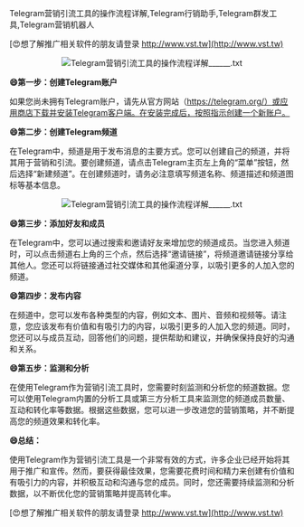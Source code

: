 Telegram营销引流工具的操作流程详解,Telegram行销助手,Telegram群发工具,Telegram营销机器人

[😍想了解推广相关软件的朋友请登录 http://www.vst.tw](http://www.vst.tw)

 <center><img src="https://vst.tw/MP4/tuiguang/png/8.png" alt="Telegram营销引流工具的操作流程详解______.txt"></center>

**😄第一步：创建Telegram账户**

如果您尚未拥有Telegram账户，请先从官方网站（https://telegram.org/）或应用商店下载并安装Telegram客户端。在安装完成后，按照指示创建一个新账户。

**😄第二步：创建Telegram频道**

在Telegram中，频道是用于发布消息的主要方式。您可以创建自己的频道，并将其用于营销和引流。要创建频道，请点击Telegram主页左上角的“菜单”按钮，然后选择“新建频道”。在创建频道时，请务必注意填写频道名称、频道描述和频道图标等基本信息。

 <center><img src="https://vst.tw/MP4/tuiguang/png/1.png" alt="Telegram营销引流工具的操作流程详解______.txt"></center>

**😄第三步：添加好友和成员**

在Telegram中，您可以通过搜索和邀请好友来增加您的频道成员。当您进入频道时，可以点击频道右上角的三个点，然后选择“邀请链接”，将频道邀请链接分享给其他人。您还可以将链接通过社交媒体和其他渠道分享，以吸引更多的人加入您的频道。

**😄第四步：发布内容**

在频道中，您可以发布各种类型的内容，例如文本、图片、音频和视频等。请注意，您应该发布有价值和有吸引力的内容，以吸引更多的人加入您的频道。同时，您还可以与成员互动，回答他们的问题，提供帮助和建议，并确保保持良好的沟通和关系。

**😄第五步：监测和分析**

在使用Telegram作为营销引流工具时，您需要时刻监测和分析您的频道数据。您可以使用Telegram内置的分析工具或第三方分析工具来监测您的频道成员数量、互动和转化率等数据。根据这些数据，您可以进一步改进您的营销策略，并不断提高您的频道效果和转化率。

**😄总结：**

使用Telegram作为营销引流工具是一个非常有效的方式，许多企业已经开始将其用于推广和宣传。然而，要获得最佳效果，您需要花费时间和精力来创建有价值和有吸引力的内容，并积极互动和沟通与您的成员。同时，您还需要持续监测和分析数据，以不断优化您的营销策略并提高转化率。

[😍想了解推广相关软件的朋友请登录 http://www.vst.tw](http://www.vst.tw)



